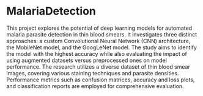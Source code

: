 # MalariaDetection

This project explores the potential of deep learning models for automated malaria parasite detection in thin blood smears. It investigates three distinct approaches: a custom Convolutional Neural Network (CNN) architecture, the MobileNet model, and the GoogLeNet model. The study aims to identify the model with the highest accuracy while also evaluating the impact of using augmented datasets versus preprocessed ones on model performance. The research utilizes a diverse dataset of thin blood smear images, covering various staining techniques and parasite densities. Performance metrics such as confusion matrices, accuracy and loss plots, and classification reports are employed for comprehensive evaluation.